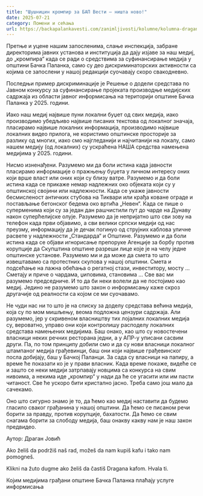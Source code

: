 ```yaml
---
title: "Шушницин кромпир за БАП Вести – ништа ново!"
date: 2025-07-21
category: Помени и сећања
url: https://backapalankavesti.com/zanimljivosti/kolumne/kolumna-dragan-jovic/susnicin-krompir-za-bap-vesti-nista-novo/
---
```


Претње и уцене нашим запосленима, слање инспекција, забране директорима јавних установа и институција да дају изјаве за наш медиј, до „кромпира“ када се ради о средствима за суфинансирање медија у општини Бачка Паланка, само су део дискриминаторских активности са којима се запослени у нашој редакцији суочавају скоро свакодневно.

Последњи пример дискриминације је Решење о додели средстава по Јавном конкурсу за суфинансирање пројеката производње медијских садржаја из области јавног информисања на територији општине Бачка Паланка у 2025. години.

Иако наш медиј највише пуни локални буџет од свих медија, иако производимо убедљиво највише писаних текстова од локалног значаја, пласирамо највише локалних информација, производимо највише локалних видео прилога, не користимо општинске просторије за разлику од многих, иако смо најгледанији и најчитанији на локалу, само нашем медију (од локалних) су ускраћена НАША средства намењена медијима у 2025. години.

Нисмо изненађени. Разумемо ми да боли истина када јавности пласирамо информације о пражњењу буџета у личном интересу оних који врше власт или оних који су близу ватре. Разумемо и да боли истина када се прикаже немар надлежних око објеката који су у општинској својини или надлежности. Када се укаже јавности бесмисленост античких стубова на Тиквари или крађа коване ограде и постављање бетонског бедема око вртића „Невен“. Када се пише о суперменима који су за један дан рашчистили пут до чарде на Дунаву након суперћелијске олује. Разумемо да је непријатно што сви зову на телефон када први објавимо, а сви велики српски медији од нас преузму, информацију да је дечак погинуо од струјних каблова уличне расвете у надлежности „Стандарда“ и Општине. Разумемо и да боли истина када се објави игнорисање препоруке Агенције за борбу против корупције да Скупштина општине разреши лице које је на челу једне општинске установе. Разумемо ми и да може да смета то што извештавамо са протестних скупова у нашој општини. Смета и подсећање на лажна обећања о регатној стази, инвеститору, мосту … Сметају и приче о чардама, џиповима, становима … Све вас ми разумемо председниче. И то да би неки волели да не постојимо као медиј. Једино не разумемо што закон о информисању каже скроз другачије од реалности са којом се ми суочавамо.

Не чуди нас ни то што је на списку за доделу средстава већина медија, која су по мом мишљењу, веома подложна цензури садржаја. Али разумемо, јер у скривеном власништву тих лојалних локалних медија су, вероватно, управо они који контролишу расподелу локалних средстава намењених медијима. Баш онако, као што су новостечени власници неких речних ресторана једни, а у АПР-у уписани сасвим други. Па, по том принципу добили смо и да су нови власници локалног штампаног медија грађевинци, баш они који највише грађевинског посла добијају, баш у Бачкој Паланци. За сада су власници на папиру, а време ће показати ко је у прави власник. Када време покаже, видеће се и зашто се неки медији затрпавају новцима са конкурса на свим нивоима, а некима иде „кромпир“ у нади да ће се угасити или им пасти читаност. Све ће ускоро бити кристално јасно. Треба само још мало да сачекамо.

Оно што сигурно знамо је то, да ћемо као медиј наставити да будемо гласило сваког грађанина у нашој општини. Да ћемо се писаном речи борити за правду, против корупције, бахатости. Да ћемо се свим снагама борити за слободу медија, баш онакву какву нам је наш закон предвидео.

Аутор: Драган Јовић

Ako želiš da podržiš naš rad, možeš da nam kupiš kafu i tako nam pomogneš.

Klikni na žuto dugme ako želiš da častiš Dragana kafom. Hvala ti.

Којим медијима грађани општине Бачка Паланка плаћају услуге информисања
